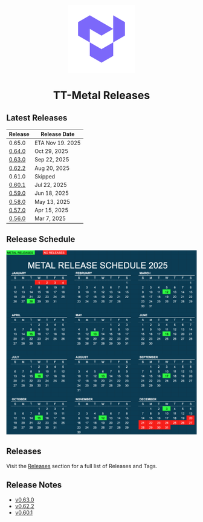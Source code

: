 <div align="center">

<img src="https://github.com/tenstorrent/tt-metal/blob/main/docs/source/common/images/favicon.png" width="180" height="180" />

<h1>

TT-Metal Releases

</h1>

</div>

## Latest Releases

| Release | Release Date |
|---------|--------------|
| 0.65.0  | ETA Nov 19. 2025 |
| [0.64.0](https://github.com/tenstorrent/tt-metal/releases/tag/v0.64.0) | Oct 29, 2025 |
| [0.63.0](https://github.com/tenstorrent/tt-metal/releases/tag/v0.63.0) | Sep 22, 2025 |
| [0.62.2](https://github.com/tenstorrent/tt-metal/releases/tag/v0.62.2) | Aug 20, 2025 |
| 0.61.0  | Skipped |
| [0.60.1](https://github.com/tenstorrent/tt-metal/releases/tag/v0.60.1) | Jul 22, 2025 |
| [0.59.0](https://github.com/tenstorrent/tt-metal/releases/tag/v0.59.0) | Jun 18, 2025 |
| [0.58.0](https://github.com/tenstorrent/tt-metal/releases/tag/v0.58.0) | May 13, 2025 |
| [0.57.0](https://github.com/tenstorrent/tt-metal/releases/tag/v0.57.0) | Apr 15, 2025 |
| [0.56.0](https://github.com/tenstorrent/tt-metal/releases/tag/v0.56.0) | Mar 7, 2025  |

## Release Schedule

![](https://github.com/tenstorrent/tt-metal/blob/main/docs/source/common/images/Metal_Release_Schedule_2025.png)

## Releases

Visit the [Releases](https://github.com/tenstorrent/tt-metal/releases) section for a full list of Releases and Tags.

## Release Notes

- [v0.63.0](https://github.com/tenstorrent/tt-metal/releases/tag/v0.63.0)
- [v0.62.2](https://github.com/tenstorrent/tt-metal/releases/tag/v0.62.2)
- [v0.60.1](https://github.com/tenstorrent/tt-metal/releases/tag/v0.60.1)
